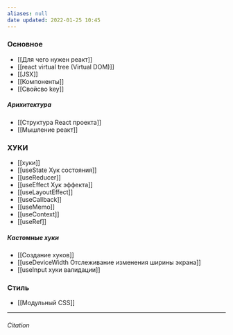 ```yaml
---
aliases: null
date updated: 2022-01-25 10:45
---
```


### Основное

- [[Для чего нужен реакт]]
- [[react virtual  tree (Virtual DOM)]]
- [[JSX]]
- [[Компоненты]]
- [[Свойсво key]]

##### Арихитектура

- [[Структура React проекта]]
- [[Мышление реакт]]


### ХУКИ

- [[хуки]]
- [[useState  Хук состояния]]
-  [[useReducer]]
- [[useEffect Хук эффекта]]
- [[useLayoutEffect]]
- [[useCallback]]
- [[useMemo]]
- [[useContext]]
- [[useRef]]


##### Кастомные хуки

- [[Создание хуков]]
- [[useDeviceWidth Отслеживание изменения ширины экрана]]
- [[useInput хуки валидации]]

### Стиль

- [[Модульный CSS]]

---

###### Citation
